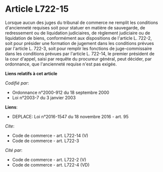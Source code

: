 # Article L722-15

Lorsque aucun des juges du tribunal de commerce ne remplit les conditions d'ancienneté requises soit pour statuer en matière
de sauvegarde, de redressement ou de liquidation judiciaires, de règlement judiciaire ou de liquidation de biens,
conformément aux dispositions de l'article L. 722-2, soit pour présider une formation de jugement dans les conditions prévues
par l'article L. 722-3, soit pour remplir les fonctions de juge-commissaire dans les conditions prévues par l'article L.
722-14, le premier président de la cour d'appel, saisi par requête du procureur général, peut décider, par ordonnance, que
l'ancienneté requise n'est pas exigée.

**Liens relatifs à cet article**

_Codifié par_:

  - Ordonnance n°2000-912 du 18 septembre 2000
  - Loi n°2003-7 du 3 janvier 2003

**Liens**:

  - DEPLACE: Loi n°2016-1547 du 18 novembre 2016 - art. 95

_Cite_:

  - Code de commerce - art. L722-14 (V)
  - Code de commerce - art. L722-3

_Cité par_:

  - Code de commerce - art. L722-2 (V)
  - Code de commerce - art. L722-4 (VD)

